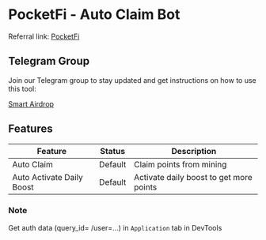 # PocketFi - Auto Claim Bot

Referral link: [PocketFi](https://t.me/pocketfi_bot/Mining?startapp=5914982564)

## Telegram Group

Join our Telegram group to stay updated and get instructions on how to use this tool:

[Smart Airdrop](https://t.me/smartairdrop2120)

## Features

| Feature                  | Status                 | Description                                           |
|--------------------------|------------------------|-------------------------------------------------------|
| Auto Claim               | Default                | Claim points from mining                              |
| Auto Activate Daily Boost| Default                | Activate daily boost to get more points               |

### Note

Get auth data (query_id= /user=...) in `Application` tab in DevTools
